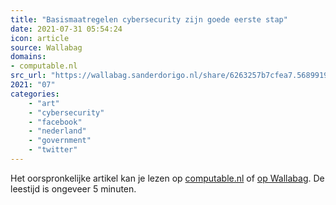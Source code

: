 ```yaml
---
title: "Basismaatregelen cybersecurity zijn goede eerste stap"
date: 2021-07-31 05:54:24
icon: article
source: Wallabag
domains:
- computable.nl
src_url: "https://wallabag.sanderdorigo.nl/share/6263257b7cfea7.56899194"
2021: "07"
categories:
    - "art"
    - "cybersecurity"
    - "facebook"
    - "nederland"
    - "government"
    - "twitter"
---
```

Het oorspronkelijke artikel kan je lezen op [computable.nl](https://www.computable.nl/artikel/blogs/security/7210562/5260614/basismaatregelen-cybersecurity-zijn-goede-eerste-stap.html) of [op Wallabag](https://wallabag.sanderdorigo.nl/share/6263257b7cfea7.56899194). De leestijd is ongeveer 5 minuten.